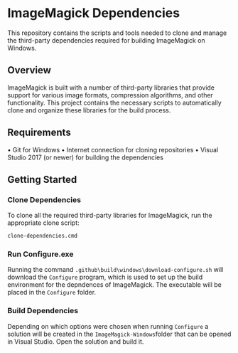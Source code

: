 # ImageMagick Dependencies

This repository contains the scripts and tools needed to clone and manage the third-party dependencies required for building ImageMagick on Windows.

## Overview

ImageMagick is built with a number of third-party libraries that provide support for various image formats, compression algorithms, and other functionality. This project contains the necessary scripts to automatically clone and organize these libraries for the build process.

## Requirements

• Git for Windows
• Internet connection for cloning repositories
• Visual Studio 2017 (or newer) for building the dependencies

## Getting Started

### Clone Dependencies

To clone all the required third-party libraries for ImageMagick, run the appropriate clone script:

```cmd
clone-dependencies.cmd
```

### Run Configure.exe

Running the command `.github\build\windows\download-configure.sh` will download the `Configure` program, which is used to set up the build environment for the depndences of ImageMagick. The executable will be placed in the `Configure` folder.

### Build Dependencies

Depending on which options were chosen when running `Configure` a solution will be created in the `ImageMagick-Windows`folder that can be opened in Visual Studio. Open the solution and build it.
